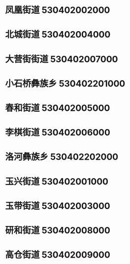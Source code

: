 # 凤凰街道 530402002000
# 北城街道 530402004000
# 大营街街道 530402007000
# 小石桥彝族乡 530402201000
# 春和街道 530402005000
# 李棋街道 530402006000
# 洛河彝族乡 530402202000
# 玉兴街道 530402001000
# 玉带街道 530402003000
# 研和街道 530402008000
# 高仓街道 530402009000
